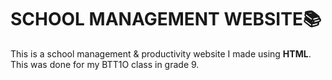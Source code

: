 # SCHOOL MANAGEMENT WEBSITE📚

This is a school management & productivity website I made using **HTML**. <br>
This was done for my BTT1O class in grade 9.
